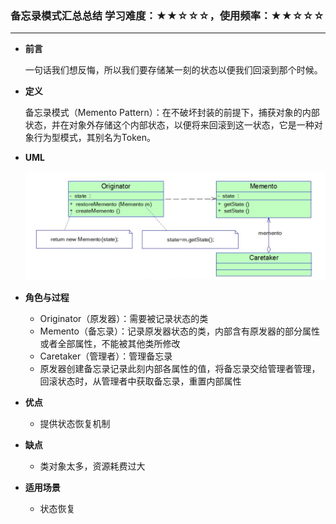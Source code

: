 ### 备忘录模式汇总总结	学习难度：★★☆☆☆，使用频率：★★☆☆☆  

---

* **前言**

  一句话我们想反悔，所以我们要存储某一刻的状态以便我们回滚到那个时候。

* **定义**

  备忘录模式（Memento Pattern）：在不破坏封装的前提下，捕获对象的内部状态，并在对象外存储这个内部状态，以便将来回滚到这一状态，它是一种对象行为型模式，其别名为Token。 
  
* **UML**

  ![备忘录模式结构图](备忘录模式结构图.png)

* **角色与过程**

  * Originator（原发器）：需要被记录状态的类
  * Memento（备忘录）：记录原发器状态的类，内部含有原发器的部分属性或者全部属性，不能被其他类所修改
  * Caretaker（管理者）：管理备忘录
  * 原发器创建备忘录记录此刻内部各属性的值，将备忘录交给管理者管理，回滚状态时，从管理者中获取备忘录，重置内部属性
  
* **优点**

  * 提供状态恢复机制
  
* **缺点**

  * 类对象太多，资源耗费过大
  
* **适用场景**

  * 状态恢复

